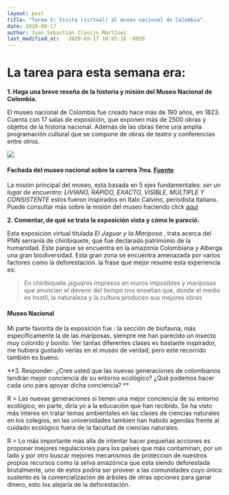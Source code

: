 ```yaml
---
layout: post
title: "Tarea 5: Visita (virtual) al museo nacional de Colombia"
date: 2020-09-17
author: Juan Sebastián Clavijo Martínez
last_modified_at:   2020-09-17 10:05:35 -0050
---
```

# La tarea para esta semana era: 

**1. Haga una breve reseña de la historia y misión del Museo Nacional de Colombia.**

El museo nacional de Colombia fue creado hace más de 190 años, en 1823. Cuenta con 17 salas de exposición, que exponen más de 2500 obras y objetos de la historia nacional. Además de las obras tiene una amplia programación cultural que se compone de obras de teatro y conferencias entre otros.

![](https://lh3.googleusercontent.com/proxy/CJj7FPvLkvzqXFTKiXd6PIh28L5eRvWWP5lKQnZswK7n1uDyGGl3eUMbwP8dzTqlGtXk05wFAIOqXHdQ11wD3UMgRdqg3STOi1tzVwf4KU6qdCrmA5EKmj7mGu1tm9YaMgqcbXcdt_PElRw38iOHvPg)
#### Fachada del museo nacional sobre la carrera 7ma. [Fuente](https://lh3.googleusercontent.com/proxy/CJj7FPvLkvzqXFTKiXd6PIh28L5eRvWWP5lKQnZswK7n1uDyGGl3eUMbwP8dzTqlGtXk05wFAIOqXHdQ11wD3UMgRdqg3STOi1tzVwf4KU6qdCrmA5EKmj7mGu1tm9YaMgqcbXcdt_PElRw38iOHvPg)

La misión principal del museo, esta basada en 5 ejes fundamentales: *ser un lugar de encuentro: LIVIANO, RÁPIDO, EXACTO, VISIBLE, MÚLTIPLE Y CONSISTENTE*  estos fueron inspirados en Italo Calvino, periodista Italiano. Puede consultar más sobre la misión del museo haciendo click [aquí](http://www.museonacional.gov.co/el-museo/quienes-somos/Paginas/Quienes_somos.aspx)

**2. Comentar, de qué se trata la exposición vista y cómo le pareció.**

Esta exposicion virtual titulada *El Jaguar y la Mariposa* , trata acerca del PNN serranía de chiribiquete, que fue declarado patrimonio de la humanidad. Este parque se encuentra en la amazonía Colombiana y Alberga una gran biodiversidad. Esta gran zona se encuentra amenazada por varios factores como la deforestación. la frase que mejor resume esta experiencia es: 
>En chiribiquete jaguqres impresos en muros imposibles y mariposas que anuncian el devenir del tiempo nos enseñan que, donde el medio es hostil, la naturaleza y la cultura producen sus mejores obras

#### Museo Nacional

Mi parte favorita de la exposición fue : la sección de biofauna, más específicamente la de las mariposas, siempre me han parecido un insecto muy colorido y bonito. Ver tantas diferentes clases es bastante inspirador, me hubiera gustado verlas en el museo de verdad, pero este recorrido también es bueno.

**3. Responder: ¿Cree usted que las nuevas generaciones de colombianos tendrán mejor conciencia de su entorno ecológico? ¿Qué podemos hacer cada uno para apoyar dicha conciencia? **

R = Las nuevas generaciones si tienen una mejor conciencia de su entorno ecológico, en parte, diría yo a la educación que han recibido. Se ha visto más interes en tratar temas ambientales en las clases de ciencias naturales en los colegios, en las universidades tambíen han habido agendas frente al cuidado ecológico fuera de la facultad de ciencias naturales.

R = Lo más importante más alla de intentar hacer pequeñas acciones es proponer mejores regulaciones para los países que más contaminan, por un lado y por otro buscar mejores mecanismos de proteccion de nuestros propios recursos como la selva amazónica que esta siendo deforestada brutalmente, uno de estos podría ser proveer a las comunidades cuyo único sustento es la comercialización de árboles de otras opciones para ganar dinero, esto los alejaría de la deforestación.
